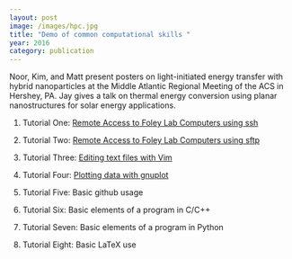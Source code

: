 ```yaml
---
layout: post
image: /images/hpc.jpg
title: "Demo of common computational skills "
year: 2016
category: publication
---
```

Noor, Kim, and Matt present posters on light-initiated energy transfer with hybrid nanoparticles at the Middle Atlantic Regional Meeting of the ACS in Hershey, PA. 
Jay gives a talk on thermal energy conversion using planar nanostructures for solar energy applications.
1. Tutorial One: [Remote Access to Foley Lab Computers using ssh](https://youtu.be/DpgQe_j371E)

2. Tutorial Two: [Remote Access to Foley Lab Computers using sftp](https://youtu.be/z6j0V4qRDss)

3. Tutorial Three: [Editing text files with Vim](https://youtu.be/DH_RrBCfV6I)

4. Tutorial Four:  [Plotting data with gnuplot](https://youtu.be/zoBxA11S73g)

5. Tutorial Five:  Basic github usage

6. Tutorial Six: Basic elements of a program in C/C++

7. Tutorial Seven: Basic elements of a program in Python

8.  Tutorial Eight: Basic LaTeX use

